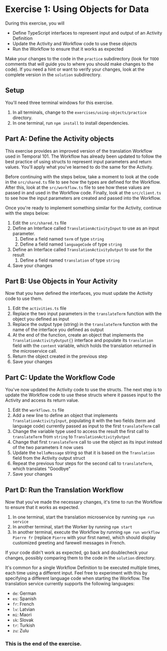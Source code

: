 # Exercise 1: Using Objects for Data
During this exercise, you will

* Define TypeScript interfaces to represent input and output of an Activity Definition
* Update the Activity and Workflow code to use these objects
* Run the Workflow to ensure that it works as expected

Make your changes to the code in the `practice` subdirectory (look for `TODO` comments that will guide you to where you should make changes to the code). If you need a hint or want to verify your changes, look at the complete version in the `solution` subdirectory.

## Setup

You'll need three terminal windows for this exercise.

1. In all terminals, change to the `exercises/using-objects/practice` directory.
2. In one terminal, run `npm install` to install dependencies.

## Part A: Define the Activity objects
This exercise provides an improved version of the translation Workflow used in
Temporal 101. The Workflow has already been updated to follow the best practice
of using structs to represent input parameters and return values. You'll apply
what you've learned to do the same for the Activity.

Before continuing with the steps below, take a moment to look at the code in
the `src/shared.ts` file to see how the types are defined for the Workflow.
After this, look at the `src/workflow.ts` file to see how these values are passed
in and used in the Workflow code. Finally, look at the `src/client.ts` to see
how the input parameters are created and passed into the Workflow.

Once you're ready to implement something similar for the Activity, continue with the steps below:

1. Edit the `src/shared.ts` file
2. Define an Interface called `TranslationActivityInput` to use as an input parameter. 
   1. Define a field named `term` of type `string`
   2. Define a field named `languageCode` of type `string`
3. Define an Interface called `TranslationActivityOutput` to use for the result
   1. Define a field named `translation` of type `string`
4. Save your changes


## Part B: Use Objects in Your Activity
Now that you have defined the interfaces, you must update the Activity code to
use them.

1. Edit the `activities.ts` file
2. Replace the two input parameters in the `translateTerm` function with the object you defined as input
3. Replace the output type (string) in the `translateTerm` function with the name of the interface you defined as output
4. At the end of the function, create an object that implements the `TranslationActivityOutput{}` interface  and populate its `translation` field with the `content` variable, which holds the translation returned in the microservice call. 
5. Return the object created in the previous step
6. Save your changes


## Part C: Update the Workflow Code

You've now updated the Activity code to use the structs. The next step is to
update the Workflow code to use these structs where it passes input to the
Activity and access its return value.

1. Edit the `workflows.ts` file
2. Add a new line to define an object that implements `TranslationActivityInput`, populating it with the two fields (term and language code) currently passed as input to the first `translateTerm` call
3. Change the variable type used to access the result the first call to `translateTerm` from `string` to `TranslationActivityOutput`
4. Change that first `translateTerm` call to use the object as its input instead of the two parameters it now uses
5. Update the `helloMessage` string so that it is based on the `Translation` field from the Activity output struct
6. Repeat the previous four steps for the second call to `translateTerm`, which translates "Goodbye" 
7. Save your changes


## Part D: Run the Translation Workflow
Now that you've made the necessary changes, it's time to run the Workflow to
ensure that it works as expected.

1. In one terminal, start the translation microservice by running `npm run service`
2. In another terminal, start the Worker by running `npm start`
3. In another terminal, execute the Workflow by running `npm run workflow Pierre fr` (replace `Pierre` with your first name), which should display customized greeting and farewell messages in French.

If your code didn't work as expected, go back and doublecheck your changes,
possibly comparing them to the code in the `solution` directory.

It's common for a single Workflow Definition to be executed multiple times,
each time using a different input. Feel free to experiment with this by
specifying a different language code when starting the Workflow. The
translation service currently supports the following languages:

* `de`: German
* `es`: Spanish
* `fr`: French
* `lv`: Latvian
* `mi`: Maori
* `sk`: Slovak
* `tr`: Turkish
* `zu`: Zulu

### This is the end of the exercise.
